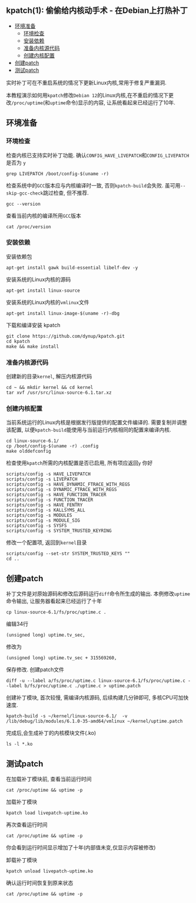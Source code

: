 ## kpatch(1)&#58; 偷偷给内核动手术 - 在Debian上打热补丁

- [环境准备](#环境准备)
  - [环境检查](#环境检查)
  - [安装依赖](#安装依赖)
  - [准备内核源代码](#准备内核源代码)
  - [创建内核配置](#创建内核配置)
- [创建patch](#创建patch)
- [测试patch](#测试patch)


实时补丁可在不重启系统的情况下更新Linux内核,常用于修复严重漏洞.

本教程演示如何用`kpatch`修改`Debian 12`的Linux内核,在不重启的情况下更改`/proc/uptime`(和`uptime`命令)显示的内容, 让系统看起来已经运行了10年.

## 环境准备

### 环境检查
检查内核已支持实时补丁功能. 确认`CONFIG_HAVE_LIVEPATCH`和`CONFIG_LIVEPATCH`是否为 `y`
```
grep LIVEPATCH /boot/config-$(uname -r)
```
检查系统中的`GCC`版本应与内核编译时一致, 否则`kpatch-build`会失败. 虽可用`--skip-gcc-check`跳过检查, 但不推荐.
```
gcc --version
```
查看当前内核的编译所用`GCC`版本
```
cat /proc/version
```
### 安装依赖
安装依赖包
```
apt-get install gawk build-essential libelf-dev -y
```
安装系统的Linux内核的源码
```
apt-get install linux-source
```
安装系统的Linux内核的`vmlinux`文件
```
apt-get install linux-image-$(uname -r)-dbg
```

下载和编译安装 kpatch
```
git clone https://github.com/dynup/kpatch.git
cd kpatch
make && make install
```

### 准备内核源代码

创建新的目录`kernel`, 解压内核源代码
```
cd ~ && mkdir kernel && cd kernel
tar xvf /usr/src/linux-source-6.1.tar.xz
```

### 创建内核配置

当前系统运行的Linux内核是根据发行版提供的配置文件编译的. 需要复制并调整该配置, 以便`kpatch-build`能使用与当前运行内核相同的配置来编译内核.

```
cd linux-source-6.1/
cp /boot/config-$(uname -r) .config
make olddefconfig 
```

检查使用`kpatch`所需的内核配置是否已启用, 所有项应返回`y` 你好

```
scripts/config -s HAVE_LIVEPATCH
scripts/config -s LIVEPATCH
scripts/config -s HAVE_DYNAMIC_FTRACE_WITH_REGS
scripts/config -s DYNAMIC_FTRACE_WITH_REGS
scripts/config -s HAVE_FUNCTION_TRACER
scripts/config -s FUNCTION_TRACER
scripts/config -s HAVE_FENTRY
scripts/config -s KALLSYMS_ALL
scripts/config -s MODULES
scripts/config -s MODULE_SIG
scripts/config -s SYSFS
scripts/config -s SYSTEM_TRUSTED_KEYRING
```

修改一个配置项, 返回到`kernel`目录
```
scripts/config --set-str SYSTEM_TRUSTED_KEYS ""
cd ..
```

## 创建patch
补丁文件是对原始源码和修改后源码运行`diff`命令所生成的输出.
本例修改`uptime`命令输出, 让服务器看起来已经运行了十年

```
cp linux-source-6.1/fs/proc/uptime.c .
```

编辑34行
```
(unsigned long) uptime.tv_sec,
```
修改为

```
(unsigned long) uptime.tv_sec + 315569260,
```
保存修改.
创建patch文件
```
diff -u --label a/fs/proc/uptime.c linux-source-6.1/fs/proc/uptime.c --label b/fs/proc/uptime.c ./uptime.c > uptime.patch
```

创建补丁模块, 首次较慢, 需编译内核源码, 后续构建几分钟即可, 多核CPU可加快速度.
```
kpatch-build -s ~/kernel/linux-source-6.1/  -v /lib/debug/lib/modules/6.1.0-35-amd64/vmlinux ~/kernel/uptime.patch
```

完成后,会生成补丁的内核模块文件(.ko)
```
ls -l *.ko
```

## 测试patch

在加载补丁模块前, 查看当前运行时间
```
cat /proc/uptime && uptime -p
```

加载补丁模块
```
kpatch load livepatch-uptime.ko
```
再次查看运行时间
```
cat /proc/uptime && uptime -p
```
你会看到运行时间显示增加了十年(内部值未变,仅显示内容被修改)

卸载补丁模块
```
kpatch unload livepatch-uptime.ko
```
确认运行时间恢复到原来状态
```
cat /proc/uptime && uptime -p
```